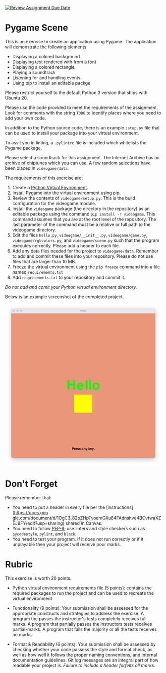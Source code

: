 [![Review Assignment Due Date](https://classroom.github.com/assets/deadline-readme-button-24ddc0f5d75046c5622901739e7c5dd533143b0c8e959d652212380cedb1ea36.svg)](https://classroom.github.com/a/xK035Uls)
# Pygame Scene

This is an exercise to create an application using Pygame. The application will demonstrate the following elements:

* Displaying a colored background
* Displaying text rendered with from a font
* Displaying a colored rectangle
* Playing a soundtrack
* Listening for and handling events
* Using pip to install an editable packge

Please restrict yourself to the default Python 3 version that ships with Ubuntu 20.

Please use the code provided to meet the requirements of the assignment. Look for comments with the string `TODO` to identify places where you need to add your own code.

In addition to the Python source code, there is an example `setup.py` file that can be used to install your package into your virtual environment.

To assit you in linting, a `.pylintrc` file is included which whitelists the Pygame package.

Please select a soundtrack for this assignment. The Internet Archive has an [archive of chiptunes](https://archive.org/details/Chiptune_Songs_Archive/) which you can use. A few random selections have been placed in `videogame/data`.

The requirements of this exercise are:

1. Create a [Python Virtual Environment](https://docs.python.org/3/tutorial/venv.html).
1. Install Pygame into the virtual environment using pip.
1. Review the contents of `videogame/setup.py`. This is the build configuration for the videogame module.
1. Install the `videogame` package (the directory in the repository) as an editable package using the command `pip install -r videogame`. This command assumes that you are at the root level of the repository. The last parameter of the command must be a relative or full path to the videogame directory.
1. Edit the files `hello.py`, `videogame/__init__.py`, `videogame/game.py`, `videogame/rgbcolors.py`, and `videogame/scene.py` such that the program executes correctly. Please add a header to each file.
1. Add any data files needed for the project to `videogame/data`. Remember to add and commit these files into your repository. Please do not use files that are larger than 10 MB.
1. Freeze the virtual environment using the `pip freeze` command into a file named `requirements.txt`
1. Add `requirements.txt` to your repository and commit it.

_Do not add and comit your Python virtual environment directory._

Below is an example screenshot of the completed project.

![Screenshot of completed project](images/demo_scene.png)

# Don't Forget

Please remember that:

* You need to put a header in every file per the [instructions](https://docs.goo
gle.com/document/d/1OgC3_82oZHpTvoemGXu84FAdnshve4BCvtwaXZEJ9FY/edit?usp=sharing) shared in Canvas.
* You need to follow [PEP-8](https://www.python.org/dev/peps/pep-0008/); use linters and style checkers such as `pycodestyle`, `pylint`, and `black`.
* You need to test your program. If it does not run correctly or if it unplayable then your project will receive poor marks.


# Rubric

This exercise is worth 20 points.

* Python virtual environment requirements file (5 points): contains the required packages to run the project and can be used to recreate the virtual environment

* Functionality (9 points): Your submission shall be assessed for the appropriate constructs and strategies to address the exercise. A program the passes the instructor's tests completely receives full marks. A program that partially passes the instructors tests receives partial-marks. A program that fails the majority or all the tests receives no marks.

* Format & Readability (6 points): Your submission shall be assessed by checking whether your code passess the style and format check, as well as how well it follows the proper naming conventions, and internal documentation guidelines. Git log messages are an integral part of how readable your project is. _Failure to include a header forfeits all marks._

